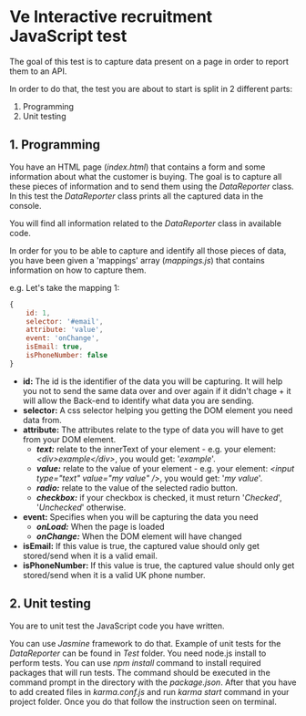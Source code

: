 # Ve Interactive recruitment JavaScript test

The goal of this test is to capture data present on a page in order to report them to an API.

In order to do that, the test you are about to start is split in 2 different parts:
  1. Programming
  2. Unit testing

## 1. Programming

You have an HTML page (*index.html*) that contains a form and some information about what the customer is buying. The goal is to capture all these pieces of information and to send them using the *DataReporter* class. In this test the *DataReporter* class prints all the captured data in the console.


You will find all information related to the *DataReporter* class in available code.

In order for you to be able to capture and identify all those pieces of data, you have been given a 'mappings' array (*mappings.js*) that contains information on how to capture them.

e.g. Let's take the mapping 1:
```javascript
{
    id: 1,
    selector: '#email',
    attribute: 'value',
    event: 'onChange',
    isEmail: true,
    isPhoneNumber: false
}
```
* **id:** The id is the identifier of the data you will be capturing. It will help you not to send the same data over and over again if it didn't chage + it will allow the Back-end to identify what data you are sending.
* **selector:** A css selector helping you getting the DOM element you need data from.
* **attribute:** The attributes relate to the type of data you will have to get from your DOM element.
	* ***text:*** relate to the innerText of your element - e.g. your element: *&lt;div&gt;example&lt;/div&gt;*, you would get: '*example*'.
	* ***value:*** relate to the value of your element - e.g. your element: *&lt;input type="text" value="my value" /&gt;*, you would get: '*my value*'.
	* ***radio:*** relate to the value of the selected radio button.
	* ***checkbox:*** if your checkbox is checked, it must return '*Checked*', '*Unchecked*' otherwise.
* **event:** Specifies when you will be capturing the data you need  
	* ***onLoad:*** When the page is loaded
	* ***onChange:*** When the DOM element will have changed
* **isEmail:** If this value is true, the captured value should only get stored/send when it is a valid email.
* **isPhoneNumber:** If this value is true, the captured value should only get stored/send when it is a valid UK phone number.


## 2. Unit testing

You are to unit test the JavaScript code you have written.

You can use *Jasmine* framework to do that.
Example of unit tests for the *DataReporter* can be found in *Test* folder.
You need node.js install to perform tests.
You can use *npm install* command to install required packages that will run tests. The command should be executed in the command prompt in the directory with the *package.json*.
After that you have to add created files in *karma.conf.js* and run *karma start* command in your project folder. Once you do that follow the instruction seen on terminal.
